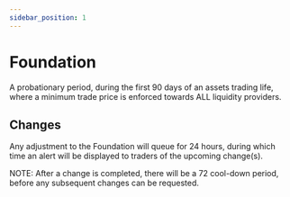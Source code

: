```yaml
---
sidebar_position: 1
---
```


# Foundation

A probationary period, during the first 90 days of an assets trading life, where a minimum trade price is enforced towards ALL liquidity providers.

## Changes

Any adjustment to the Foundation will queue for 24 hours, during which time an alert will be displayed to traders of the upcoming change(s).

NOTE: After a change is completed, there will be a 72 cool-down period, before any subsequent changes can be requested.
